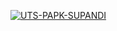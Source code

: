 [![UTS-PAPK-SUPANDI](https://res.cloudinary.com/marcomontalbano/image/upload/v1637615645/video_to_markdown/images/youtube--Xml222rpNS0-c05b58ac6eb4c4700831b2b3070cd403.jpg)](https://youtu.be/Xml222rpNS0 "UTS-PAPK-SUPANDI")
